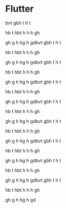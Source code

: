 <div style="
	background-image: url(https://www.emanprague.com/en/wp-content/uploads/2018/05/flutter_eman_blog.png); 
	height: 20em; 
	background-attachment: fixed;
  background-repeat: no-repeat;
	background-size: 80%">
</div>



# Flutter
bvt
gbh
t
h
t

hb
t
hbt
h
h
h
gh

gh
g
h
hg
h
gdbvt
gbh
t
h
t

hb
t
hbt
h
h
h
gh

gh
g
h
hg
h
gdbvt
gbh
t
h
t

hb
t
hbt
h
h
h
gh

gh
g
h
hg
h
gdbvt
gbh
t
h
t

hb
t
hbt
h
h
h
gh

gh
g
h
hg
h
gdbvt
gbh
t
h
t

hb
t
hbt
h
h
h
gh

gh
g
h
hg
h
gdbvt
gbh
t
h
t

hb
t
hbt
h
h
h
gh

gh
g
h
hg
h
gdbvt
gbh
t
h
t

hb
t
hbt
h
h
h
gh

gh
g
h
hg
h
gdbvt
gbh
t
h
t

hb
t
hbt
h
h
h
gh

gh
g
h
hg
h
gdbvt
gbh
t
h
t

hb
t
hbt
h
h
h
gh

gh
g
h
hg
h
gd